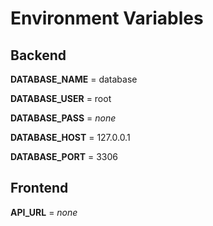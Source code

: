 # Environment Variables

## Backend

**DATABASE_NAME** = database

**DATABASE_USER** = root

**DATABASE_PASS** = *none*

**DATABASE_HOST** = 127.0.0.1

**DATABASE_PORT** = 3306

## Frontend

**API_URL** = *none*
